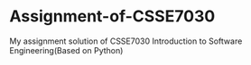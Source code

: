 # Assignment-of-CSSE7030
My assignment solution of CSSE7030 Introduction to Software Engineering(Based on Python)
